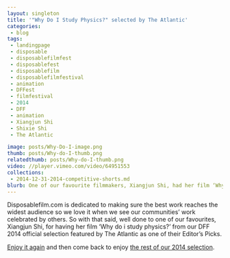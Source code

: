 ```yaml
---
layout: singleton
title: '"Why Do I Study Physics?" selected by The Atlantic'
categories:
 - blog
tags:
 - landingpage
 - disposable
 - disposablefilmfest
 - disposablefest
 - disposablefilm
 - disposablefilmfestival
 - animation
 - DFFest
 - filmfestival
 - 2014
 - DFF
 - animation
 - Xiangjun Shi
 - Shixie Shi
 - The Atlantic

image: posts/Why-Do-I-image.png
thumb: posts/Why-do-I-thumb.png
relatedthumb: posts/Why-do-I-thumb.png
video: //player.vimeo.com/video/64951553
collections:
 - 2014-12-31-2014-competitive-shorts.md
blurb: One of our favourite filmmakers, Xiangjun Shi, had her film ‘Why do i study physics?’, from our DFF 2014 official selection, featured by The Atlantic as one of their Editor’s Picks.
---
```


Disposablefilm.com is dedicated to making sure the best work reaches the widest audience so we love it when we see our communities’ work celebrated by others. So with that said, well done to one of our favourites, Xiangjun Shi, for having her film ‘Why do i study physics?’ from our DFF 2014 official selection featured by The Atlantic as one of their Editor’s Picks.

<a href="http://www.theatlantic.com/video/index/378627/why-i-study-physics/?utm_source=DFF" target="_blank">Enjoy it again</a> and then come back to enjoy <a href="http://disposablefilm.com/2014-competitive-shorts.html">the rest of our 2014 selection</a>.